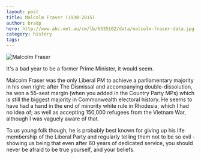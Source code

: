 ```yaml
---
layout: post
title: Malcolm Fraser (1930-2015)
author: bradp
hero: http://www.abc.net.au/cm/lb/6335102/data/malcolm-fraser-data.jpg
category: history
tags: 
---
```


<div class="blog-image-centre">
  <img src="http://upload.wikimedia.org/wikipedia/commons/thumb/7/74/MalcolmFraser1982.JPEG/220px-MalcolmFraser1982.JPEG" alt="Malcolm Fraser"  />
</div>

It's a bad year to be a former Prime Minister, it would seem.

Malcolm Fraser was the only Liberal PM to achieve a parliamentary majority in his own right: after The Dismissal and accompanying double-dissolution, he won a 55-seat margin (when you added in the Country Party MPs) which is still the biggest majority in Commonwealth electoral history.
He seems to have had a hand in the end of minority white rule in Rhodesia, which I had no idea of; as well as accepting 150,000 refugees from the Vietnam War, although I was vaguely aware of that.

To us young folk though, he is probably best known for giving up his life membership of the Liberal Party and regularly telling them not to be so evil - showing us being that even after 60 years of dedicated service, you should never be afraid to be true yourself, and your beliefs.